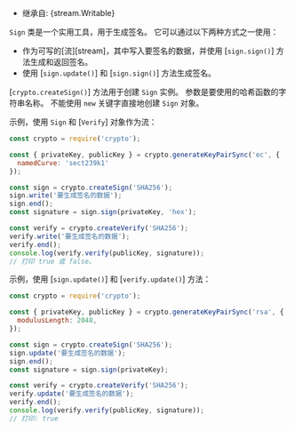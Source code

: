 <!-- YAML
added: v0.1.92
-->

* 继承自: {stream.Writable}

`Sign` 类是一个实用工具，用于生成签名。
它可以通过以下两种方式之一使用：

- 作为可写的[流][stream]，其中写入要签名的数据，并使用 [`sign.sign()`] 方法生成和返回签名。
- 使用 [`sign.update()`] 和 [`sign.sign()`] 方法生成签名。

[`crypto.createSign()`] 方法用于创建 `Sign` 实例。
参数是要使用的哈希函数的字符串名称。 
不能使用 `new` 关键字直接地创建 `Sign` 对象。

示例，使用 `Sign` 和 [`Verify`] 对象作为流：

```js
const crypto = require('crypto');

const { privateKey, publicKey } = crypto.generateKeyPairSync('ec', {
  namedCurve: 'sect239k1'
});

const sign = crypto.createSign('SHA256');
sign.write('要生成签名的数据');
sign.end();
const signature = sign.sign(privateKey, 'hex');

const verify = crypto.createVerify('SHA256');
verify.write('要生成签名的数据');
verify.end();
console.log(verify.verify(publicKey, signature));
// 打印 true 或 false。
```

示例，使用 [`sign.update()`] 和 [`verify.update()`] 方法：

```js
const crypto = require('crypto');

const { privateKey, publicKey } = crypto.generateKeyPairSync('rsa', {
  modulusLength: 2048,
});

const sign = crypto.createSign('SHA256');
sign.update('要生成签名的数据');
sign.end();
const signature = sign.sign(privateKey);

const verify = crypto.createVerify('SHA256');
verify.update('要生成签名的数据');
verify.end();
console.log(verify.verify(publicKey, signature));
// 打印: true
```
